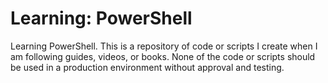 # Learning: PowerShell

Learning PowerShell. This is a repository of code or scripts I create when I am following guides, videos, or books. None of the code or scripts should be used in a production environment without approval and testing. 
